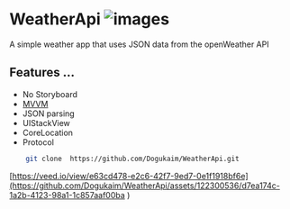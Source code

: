 # WeatherApi         ![images](https://github.com/Dogukaim/WeatherApi/assets/122300536/000cc848-bb7c-476a-b01f-4672eeabd70b)




A simple weather app that uses JSON data from the openWeather API



## Features ...

- No Storyboard
- [MVVM](https://www.kodeco.com/6733535-ios-mvvm-tutorial-refactoring-from-mvc)
- JSON parsing
- UIStackView
- CoreLocation
- Protocol



```bash
    git clone  https://github.com/Dogukaim/WeatherApi.git
```


[https://veed.io/view/e63cd478-e2c6-42f7-9ed7-0e1f1918bf6e](https://github.com/Dogukaim/WeatherApi/assets/122300536/d7ea174c-1a2b-4123-98a1-1c857aaf00ba
)
